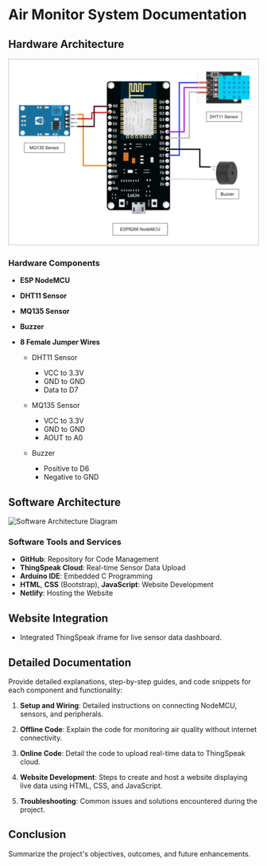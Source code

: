 # Air Monitor System Documentation

## Hardware Architecture

![Hardware Architecture Diagram](img/IoT_Arc.png)

### Hardware Components

- **ESP NodeMCU**
- **DHT11 Sensor**
- **MQ135 Sensor**
- **Buzzer**
- **8 Female Jumper Wires**

    - DHT11 Sensor
    
      - VCC to 3.3V
      - GND to GND
      - Data to D7
    
    - MQ135 Sensor
    
      - VCC to 3.3V
      - GND to GND
      - AOUT to A0
      
    - Buzzer
    
      - Positive to D6
      - Negative to GND

## Software Architecture

![Software Architecture Diagram](link-to-image)

### Software Tools and Services

- **GitHub**: Repository for Code Management
- **ThingSpeak Cloud**: Real-time Sensor Data Upload
- **Arduino IDE**: Embedded C Programming
- **HTML**, **CSS** (Bootstrap), **JavaScript**: Website Development
- **Netlify**: Hosting the Website
  
## Website Integration

- Integrated ThingSpeak iframe for live sensor data dashboard.

## Detailed Documentation

Provide detailed explanations, step-by-step guides, and code snippets for each component and functionality:

1. **Setup and Wiring**: Detailed instructions on connecting NodeMCU, sensors, and peripherals.
   
2. **Offline Code**: Explain the code for monitoring air quality without internet connectivity.
   
3. **Online Code**: Detail the code to upload real-time data to ThingSpeak cloud.
   
4. **Website Development**: Steps to create and host a website displaying live data using HTML, CSS, and JavaScript.
   
5. **Troubleshooting**: Common issues and solutions encountered during the project.

## Conclusion

Summarize the project's objectives, outcomes, and future enhancements.
